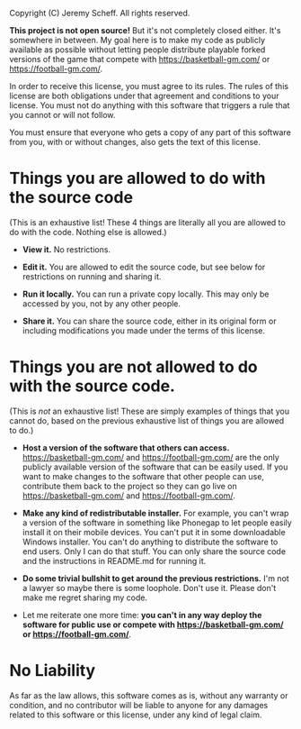 Copyright (C) Jeremy Scheff. All rights reserved.

**This project is not open source!** But it's not completely closed either.
It's somewhere in between. My goal here is to make my code as publicly available
as possible without letting people distribute playable forked versions of the
game that compete with <https://basketball-gm.com/> or
<https://football-gm.com/>.

In order to receive this license, you must agree to its rules. The rules of this
license are both obligations under that agreement and conditions to your
license. You must not do anything with this software that triggers a rule that you
cannot or will not follow.

You must ensure that everyone who gets a copy of any part of this software from
you, with or without changes, also gets the text of this license.

# Things you are allowed to do with the source code

(This is an exhaustive list! These 4 things are literally all you are allowed to
do with the code. Nothing else is allowed.)

- **View it.** No restrictions.

- **Edit it.** You are allowed to edit the source code, but see below for
  restrictions on running and sharing it.

- **Run it locally.** You can run a private copy locally. This may only be
  accessed by you, not by any other people.

- **Share it.** You can share the source code, either in its original form
  or including modifications you made under the terms of this license.

# Things you are not allowed to do with the source code.

(This is *not* an exhaustive list! These are simply examples of things that you
cannot do, based on the previous exhaustive list of things you are allowed to
do.)

- **Host a version of the software that others can access.**
  <https://basketball-gm.com/> and <https://football-gm.com/> are the only
  publicly available version of the software that can be easily used. If you
  want to make changes to the software that other people can use, contribute
  them back to the project so they can go live on <https://basketball-gm.com/>
  and <https://football-gm.com/>.

- **Make any kind of redistributable installer.** For example, you can't wrap a
  version of the software in something like Phonegap to let people easily
  install it on their mobile devices. You can't put it in some downloadable
  Windows installer. You can't do anything to distribute the software to end
  users. Only I can do that stuff. You can only share the source code and the
  instructions in README.md for running it.

- **Do some trivial bullshit to get around the previous restrictions.** I'm not
  a lawyer so maybe there is some loophole. Don't use it. Please don't make me
  regret sharing my code.

- Let me reiterate one more time: **you can't in any way deploy the software for
  public use or compete with <https://basketball-gm.com/> or
  <https://football-gm.com/>**.

# No Liability

As far as the law allows, this software comes as is, without any warranty or
condition, and no contributor will be liable to anyone for any damages related
to this software or this license, under any kind of legal claim.
